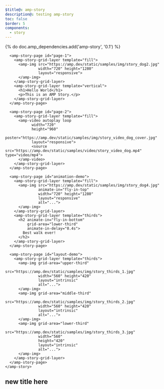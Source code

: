 ```yaml
---
$title@: amp-story
description@: testing amp-story
toc: false
$order: 5
components:
  - story
---
```


{% do doc.amp_dependencies.add('amp-story', '0.1') %}

<head>
  <style amp-custom>
        amp-story-page {
        height: 2000px;
      }
        amp-story-page * {
        color: white;
        text-align: center;
      }
      [template=thirds] {
        padding: 0;
      }
    </style>
</head>

<body>
   <amp-story standalone
      title="Stories in AMP - Hello World"
      publisher="AMP Project"
      publisher-logo-src="https://amp.dev/favicons/coast-228x228.png"
      poster-portrait-src="https://amp.dev/static/samples/img/story_dog2_portrait.jpg"
      poster-square-src="https://amp.dev/static/samples/img/story_dog2_square.jpg"
      poster-landscape-src="https://amp.dev/static/samples/img/story_dog2_landscape.jpg">

      <amp-story-page id="page-1">
        <amp-story-grid-layer template="fill">
          <amp-img src="https://amp.dev/static/samples/img/story_dog2.jpg"
                   width="720" height="1280"
                   layout="responsive">
          </amp-img>
        </amp-story-grid-layer>
        <amp-story-grid-layer template="vertical">
          <h1>Hello World</h1>
          <p>This is an AMP Story.</p>
        </amp-story-grid-layer>
      </amp-story-page>

      <amp-story-page id="page-2">
        <amp-story-grid-layer template="fill">
          <amp-video autoplay loop
                width="720"
                height="960"
                poster="https://amp.dev/static/samples/img/story_video_dog_cover.jpg"
                layout="responsive">
                <source src="https://amp.dev/static/samples/video/story_video_dog.mp4" type="video/mp4">
          </amp-video>
        </amp-story-grid-layer>
      </amp-story-page>

      <amp-story-page id="animation-demo">
        <amp-story-grid-layer template="fill">
          <amp-img src="https://amp.dev/static/samples/img/story_dog4.jpg"
                   animate-in="fly-in-top"
                   width="720" height="1280"
                   layout="responsive"
                   alt="...">
          </amp-img>
        </amp-story-grid-layer>
        <amp-story-grid-layer template="thirds">
          <h2 animate-in="fly-in-bottom"
              grid-area="lower-third"
              animate-in-delay="0.4s">
            Best walk ever!
          </h2>
        </amp-story-grid-layer>
      </amp-story-page>

      <amp-story-page id="layout-demo">
        <amp-story-grid-layer template="thirds">
          <amp-img grid-area="upper-third"
                   src="https://amp.dev/static/samples/img/story_thirds_1.jpg"
                   width="560" height="420"
                   layout="intrinsic"
                   alt="...">
          </amp-img>
          <amp-img grid-area="middle-third"
                   src="https://amp.dev/static/samples/img/story_thirds_2.jpg"
                   width="560" height="420"
                   layout="intrinsic"
                   alt="...">
          </amp-img>
          <amp-img grid-area="lower-third"
                   src="https://amp.dev/static/samples/img/story_thirds_3.jpg"
                   width="560"
                   height="420"
                   layout="intrinsic"
                   alt="...">
          </amp-img>
        </amp-story-grid-layer>
      </amp-story-page>
    </amp-story>
</body>

## new title here
